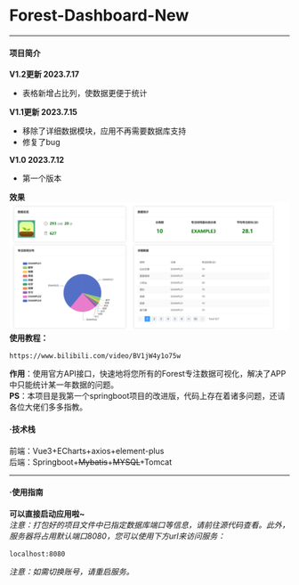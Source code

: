 # Forest-Dashboard-New
***
#### 项目简介  
**V1.2更新 2023.7.17**
* 表格新增占比列，使数据更便于统计   

**V1.1更新 2023.7.15**  
* 移除了详细数据模块，应用不再需要数据库支持    
* 修复了bug    

 
**V1.0 2023.7.12**  
* 第一个版本

**效果**  
![](./preview.png)  
**使用教程：**
```
https://www.bilibili.com/video/BV1jW4y1o75w
```
**作用**：使用官方API接口，快速地将您所有的Forest专注数据可视化，解决了APP中只能统计某一年数据的问题。  
**PS**：本项目是我第一个springboot项目的改进版，代码上存在着诸多问题，还请各位大佬们多多指教。
#### ·技术栈
前端：Vue3+ECharts+axios+element-plus    
后端：Springboot+~~Mybatis~~+~~MYSQL~~+Tomcat
***
#### ·使用指南
**可以直接启动应用啦~**  
*注意：打包好的项目文件中已指定数据库端口等信息，请前往源代码查看。此外，服务器将占用默认端口8080，您可以使用下方url来访问服务：*
```
localhost:8080
```
*注意：如需切换账号，请重启服务。*

    